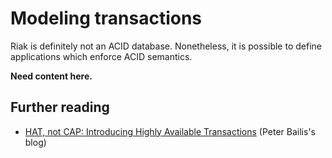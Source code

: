 # Modeling transactions

Riak is definitely not an ACID database. Nonetheless, it is possible
to define applications which enforce ACID semantics.

**Need content here.**

## Further reading

* [HAT, not CAP: Introducing Highly Available Transactions](http://www.bailis.org/blog/hat-not-cap-introducing-highly-available-transactions/) (Peter Bailis's blog)
